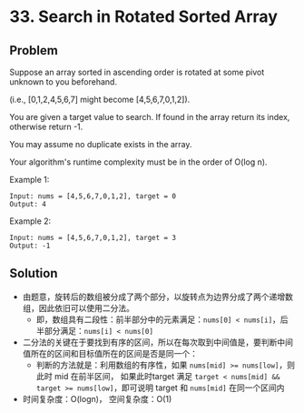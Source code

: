 # 33. Search in Rotated Sorted Array

## Problem
Suppose an array sorted in ascending order is rotated at some pivot unknown to you beforehand.

(i.e., [0,1,2,4,5,6,7] might become [4,5,6,7,0,1,2]).

You are given a target value to search. If found in the array return its index, otherwise return -1.

You may assume no duplicate exists in the array.

Your algorithm's runtime complexity must be in the order of O(log n).

Example 1:

```
Input: nums = [4,5,6,7,0,1,2], target = 0
Output: 4
```

Example 2:

```
Input: nums = [4,5,6,7,0,1,2], target = 3
Output: -1
```

## Solution
- 由题意，旋转后的数组被分成了两个部分，以旋转点为边界分成了两个递增数组，因此依旧可以使用二分法。
    - 即，数组具有二段性：前半部分中的元素满足：`nums[0] < nums[i]`，后半部分满足：`nums[i] < nums[0]`
- 二分法的关键在于要找到有序的区间，所以在每次取到中间值是，要判断中间值所在的区间和目标值所在的区间是否是同一个：
    - 判断的方法就是：利用数组的有序性，如果 `nums[mid] >= nums[low]`，则此时 mid 在前半区间，
    如果此时target 满足 `target < nums[mid] && target >= nums[low]`，即可说明 target 和 `nums[mid]` 在同一个区间内
- 时间复杂度：O(logn)， 空间复杂度：O(1)